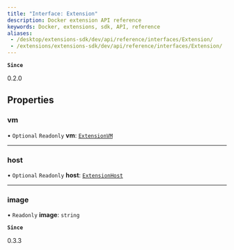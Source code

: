 ```yaml
---
title: "Interface: Extension"
description: Docker extension API reference
keywords: Docker, extensions, sdk, API, reference
aliases:
 - /desktop/extensions-sdk/dev/api/reference/interfaces/Extension/
 - /extensions/extensions-sdk/dev/api/reference/interfaces/Extension/
---
```


**`Since`**

0.2.0

## Properties

### vm

• `Optional` `Readonly` **vm**: [`ExtensionVM`](ExtensionVM.md)

___

### host

• `Optional` `Readonly` **host**: [`ExtensionHost`](ExtensionHost.md)

___

### image

• `Readonly` **image**: `string`

**`Since`**

0.3.3
